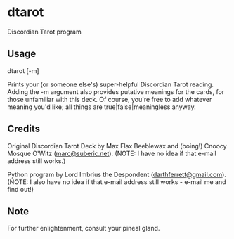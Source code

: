 # dtarot
Discordian Tarot program

## Usage
dtarot [-m]

Prints your (or someone else's) super-helpful Discordian Tarot reading.
Adding the -m argument also provides putative meanings for the cards, for those
 unfamiliar with this deck. Of course, you're free to add whatever meaning
 you'd like; all things are true|false|meaningless anyway.

## Credits
Original Discordian Tarot Deck by Max Flax Beeblewax and (boing!) Cnoocy Mosque O'Witz (marc@suberic.net).
(NOTE: I have no idea if that e-mail address still works.)

Python program by Lord Imbrius the Despondent (darthferrett@gmail.com).
(NOTE: I also have no idea if that e-mail address still works - e-mail me and find out!)

## Note
For further enlightenment, consult your pineal gland.
